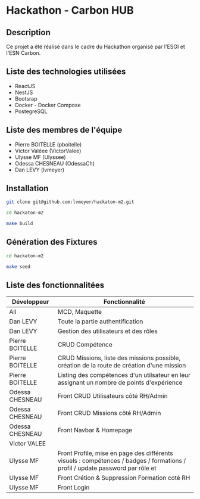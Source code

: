 # Hackathon - Carbon HUB

## Description

Ce projet a été réalisé dans le cadre du Hackathon organisé par l'ESGI et l'ESN Carbon.

## Liste des technologies utilisées

- ReactJS
- NestJS
- Bootsrap
- Docker - Docker Compose
- PostegreSQL

## Liste des membres de l'équipe

- Pierre BOITELLE (pboitelle)
- Victor Valéee (VictorValee)
- Ulysse MF (Ulyssee)
- Odessa CHESNEAU (OdessaCh)
- Dan LEVY (lvmeyer)

## Installation

```bash
git clone git@github.com:lvmeyer/hackaton-m2.git

cd hackaton-m2

make build
```

## Génération des Fixtures

```bash
cd hackaton-m2

make seed
```

## Liste des fonctionnalitées


| Développeur     | Fonctionnalité                                                                                                                |
| --------------- | ----------------------------------------------------------------------------------------------------------------------------- |
| All             | MCD, Maquette                                                                                                                 |
| Dan LEVY        | Toute la partie authentification                                                                                              |
| Dan LEVY        | Gestion des utilisateurs et des rôles                                                                                         |
| Pierre BOITELLE | CRUD Compétence                                                                                                               |
| Pierre BOITELLE | CRUD Missions, liste des missions possible, création de la route de création d'une mission                                    |
| Pierre BOITELLE | Listing des compétences d'un utilsateur en leur assignant un nombre de points d'expérience                                    |
| Odessa CHESNEAU | Front CRUD Utilisateurs côté RH/Admin                                                                                         |
| Odessa CHESNEAU | Front CRUD Missions côté RH/Admin                                                                                             |
| Odessa CHESNEAU | Front Navbar & Homepage                                                                                                       |
| Victor VALEE    |                                                                                                                               |
| Ulysse MF       | Front Profile, mise en page des différents visuels : compétences / badges / formations / profil / update password par rôle et |
| Ulysse MF       | Front Crétion & Suppression Formation coté RH                                                                                 |
| Ulysse MF       | Front Login                                                                                                                   |
